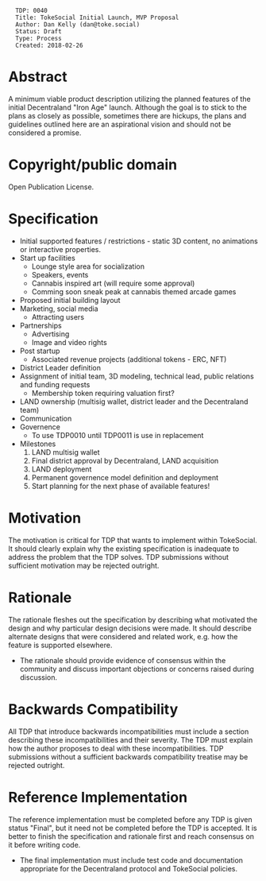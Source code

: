 ```
  TDP: 0040
  Title: TokeSocial Initial Launch, MVP Proposal
  Author: Dan Kelly (dan@toke.social)
  Status: Draft
  Type: Process
  Created: 2018-02-26
```

# Abstract
A minimum viable product description utilizing the planned features of the initial Decentraland "Iron Age" launch. Although the goal is to stick to the plans as closely as possible, sometimes there are hickups, the plans and guidelines outlined here are an aspirational vision and should not be considered a promise.

# Copyright/public domain
Open Publication License.

# Specification
* Initial supported features / restrictions - static 3D content, no animations or interactive properties.
* Start up facilities
  * Lounge style area for socialization
  * Speakers, events
  * Cannabis inspired art (will require some approval)
  * Comming soon sneak peak at cannabis themed arcade games
* Proposed initial building layout
* Marketing, social media
  * Attracting users
* Partnerships
  * Advertising
  * Image and video rights
* Post startup
  * Associated revenue projects (additional tokens - ERC, NFT)
* District Leader definition
* Assignment of initial team, 3D modeling, technical lead, public relations and funding requests
  * Membership token requiring valuation first?
* LAND ownership (multisig wallet, district leader and the Decentraland team)
* Communication
* Governence
  * To use TDP0010 until TDP0011 is use in replacement
* Milestones
   1. LAND multisig wallet
   1. Final district approval by Decentraland, LAND acquisition
   1. LAND deployment
   1. Permanent governence model definition and deployment
   1. Start planning for the next phase of available features!


# Motivation
The motivation is critical for TDP that wants to implement within TokeSocial. It should clearly explain why the existing specification is inadequate to address the problem that the TDP solves. TDP submissions without sufficient motivation may be rejected outright.

# Rationale
The rationale fleshes out the specification by describing what motivated the design and why particular design decisions were made. It should describe alternate designs that were considered and related work, e.g. how the feature is supported elsewhere.

* The rationale should provide evidence of consensus within the community and discuss important objections or concerns raised during discussion.

# Backwards Compatibility
All TDP that introduce backwards incompatibilities must include a section describing these incompatibilities and their severity. The TDP must explain how the author proposes to deal with these incompatibilities. TDP submissions without a sufficient backwards compatibility treatise may be rejected outright.

# Reference Implementation
The reference implementation must be completed before any TDP is given status "Final", but it need not be completed before the TDP is accepted. It is better to finish the specification and rationale first and reach consensus on it before writing code.

* The final implementation must include test code and documentation appropriate for the Decentraland protocol and TokeSocial policies.
